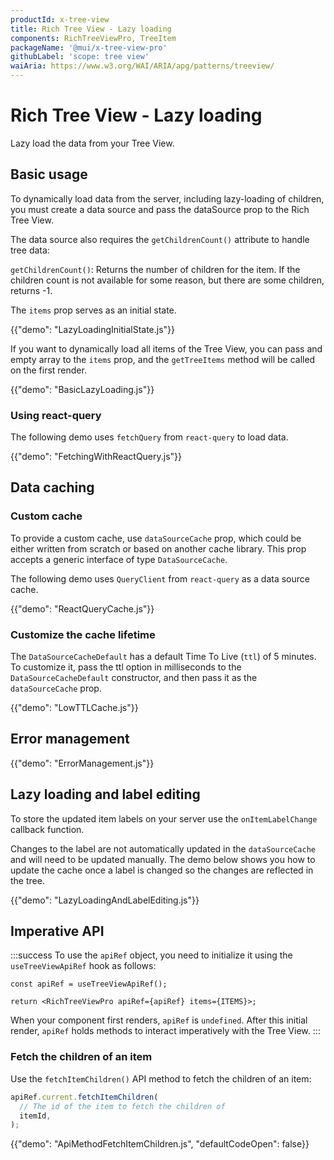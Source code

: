 ```yaml
---
productId: x-tree-view
title: Rich Tree View - Lazy loading
components: RichTreeViewPro, TreeItem
packageName: '@mui/x-tree-view-pro'
githubLabel: 'scope: tree view'
waiAria: https://www.w3.org/WAI/ARIA/apg/patterns/treeview/
---
```


# Rich Tree View - Lazy loading [<span class="plan-pro"></span>](/x/introduction/licensing/#pro-plan 'Pro plan')

<p class="description">Lazy load the data from your Tree View.</p>

## Basic usage

To dynamically load data from the server, including lazy-loading of children, you must create a data source and pass the dataSource prop to the Rich Tree View.

The data source also requires the `getChildrenCount()` attribute to handle tree data:

`getChildrenCount()`: Returns the number of children for the item. If the children count is not available for some reason, but there are some children, returns -1.

The `items` prop serves as an initial state.

{{"demo": "LazyLoadingInitialState.js"}}

If you want to dynamically load all items of the Tree View, you can pass and empty array to the `items` prop, and the `getTreeItems` method will be called on the first render.

{{"demo": "BasicLazyLoading.js"}}

### Using react-query

The following demo uses `fetchQuery` from `react-query` to load data.

{{"demo": "FetchingWithReactQuery.js"}}

## Data caching

### Custom cache

To provide a custom cache, use `dataSourceCache` prop, which could be either written from scratch or based on another cache library.
This prop accepts a generic interface of type `DataSourceCache`.

The following demo uses `QueryClient` from `react-query` as a data source cache.

{{"demo": "ReactQueryCache.js"}}

### Customize the cache lifetime

The `DataSourceCacheDefault` has a default Time To Live (`ttl`) of 5 minutes. To customize it, pass the ttl option in milliseconds to the `DataSourceCacheDefault` constructor, and then pass it as the `dataSourceCache` prop.

{{"demo": "LowTTLCache.js"}}

## Error management

{{"demo": "ErrorManagement.js"}}

## Lazy loading and label editing

To store the updated item labels on your server use the `onItemLabelChange` callback function.

Changes to the label are not automatically updated in the `dataSourceCache` and will need to be updated manually. The demo below shows you how to update the cache once a label is changed so the changes are reflected in the tree.

{{"demo": "LazyLoadingAndLabelEditing.js"}}

## Imperative API

:::success
To use the `apiRef` object, you need to initialize it using the `useTreeViewApiRef` hook as follows:

```tsx
const apiRef = useTreeViewApiRef();

return <RichTreeViewPro apiRef={apiRef} items={ITEMS}>;
```

When your component first renders, `apiRef` is `undefined`.
After this initial render, `apiRef` holds methods to interact imperatively with the Tree View.
:::

### Fetch the children of an item

Use the `fetchItemChildren()` API method to fetch the children of an item:

```ts
apiRef.current.fetchItemChildren(
  // The id of the item to fetch the children of
  itemId,
);
```

{{"demo": "ApiMethodFetchItemChildren.js", "defaultCodeOpen": false}}
